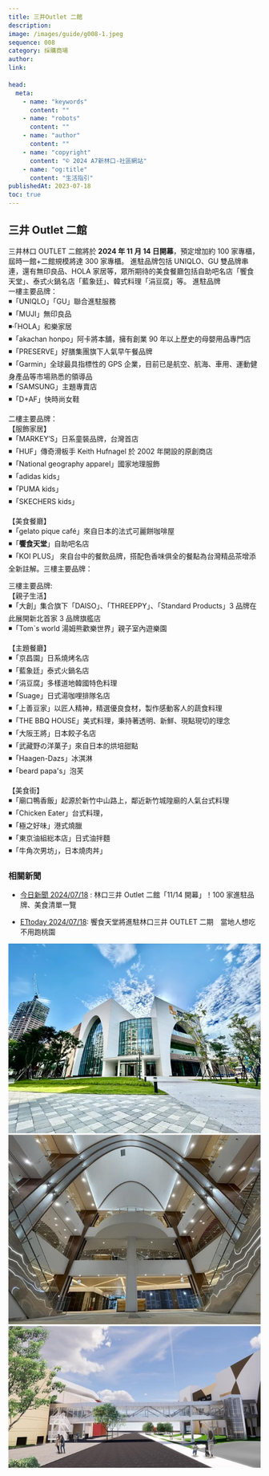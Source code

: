 ```yaml
---
title: 三井Outlet 二館
description:
image: /images/guide/g008-1.jpeg
sequence: 008
category: 採購商場
author:
link:

head:
  meta:
    - name: "keywords"
      content: ""
    - name: "robots"
      content: ""
    - name: "author"
      content: ""
    - name: "copyright"
      content: "© 2024 A7新林口-社區網站"
    - name: "og:title"
      content: "生活指引"
publishedAt: 2023-07-18
toc: true
---
```


## 三井 Outlet 二館

三井林口 OUTLET 二館將於 **2024 年 11 月 14 日開幕**，預定增加約 100 家專櫃，屆時一館+二館規模將達 300 家專櫃。 進駐品牌包括 UNIQLO、GU 雙品牌串連，還有無印良品、HOLA 家居等，眾所期待的美食餐廳包括自助吧名店「饗食天堂」、泰式火鍋名店「藍象廷」、韓式料理「涓豆腐」等。
進駐品牌  
一樓主要品牌：  
◾「UNIQLO」「GU」聯合進駐服務  
◾「MUJI」無印良品  
◾‧「HOLA」和樂家居  
◾「akachan honpo」阿卡將本舖，擁有創業 90 年以上歷史的母嬰用品專門店  
◾「PRESERVE」好膳集團旗下人氣早午餐品牌  
◾「Garmin」全球最具指標性的 GPS 企業，目前已是航空、航海、車用、運動健身產品等市場熟悉的領導品  
◾「SAMSUNG」主題專賣店  
◾「D+AF」快時尚女鞋

二樓主要品牌：  
【服飾家居】  
◾「MARKEY′S」日系童裝品牌，台灣首店  
◾「HUF」傳奇滑板手 Keith Hufnagel 於 2002 年開設的原創商店  
◾「National geography apparel」國家地理服飾  
◾「adidas kids」  
◾「PUMA kids」  
◾「SKECHERS kids」

【美食餐廳】  
◾「gelato pique café」來自日本的法式可麗餅咖啡屋  
◾「**饗食天堂**」自助吧名店  
◾「KOI PLUS」 來自台中的餐飲品牌，搭配色香味俱全的餐點為台灣精品茶增添全新註解。三樓主要品牌：

三樓主要品牌:  
【親子生活】  
◾「大創」集合旗下「DAISO」、「THREEPPY」、「Standard Products」3 品牌在此展開新北首家 3 品牌旗艦店  
◾「Tom`s world 湯姆熊歡樂世界」親子室內遊樂園

【主題餐廳】  
◾「京昌園」日系燒烤名店  
◾「藍象廷」泰式火鍋名店  
◾「涓豆腐」多樣道地韓國特色料理  
◾「Suage」日式湯咖哩排隊名店  
◾「上善豆家」以匠人精神，精選優良食材，製作感動客人的蔬食料理  
◾「THE BBQ HOUSE」美式料理，秉持著透明、新鮮、現點現切的理念  
◾「大阪王將」日本餃子名店  
◾「武藏野の洋菓子」來自日本的烘培甜點  
◾「Haagen-Dazs」冰淇淋  
◾「beard papa's」泡芙

【美食街】  
◾「廟口鴨香飯」起源於新竹中山路上，鄰近新竹城隍廟的人氣台式料理  
◾「Chicken Eater」台式料理，  
◾「極之好味」港式燒臘  
◾「東京油組総本店」日式油拌麵  
◾「牛角次男坊」，日本燒肉丼」

### 相關新聞

- <a href="https://www.nownews.com/news/6474258?fbclid=IwZXh0bgNhZW0CMTEAAR2teXFjunWmnXxuMReEcn-0Ne1kOLaIzSF2bNEdVWeBmsCGEyLIseJFvEk_aem_aSCSRCG9pfzEndyOv3teqQ">今日新聞 2024/07/18</a> : 林口三井 Outlet 二館「11/14 開幕」！100 家進駐品牌、美食清單一覽

- <a href="https://travel.ettoday.net/amp/amp_news.php7?news_id=2780178&ref=mw&from=google.com">ETtoday 2024/07/18</a>: 饗食天堂將進駐林口三井 OUTLET 二期　當地人想吃不用跑桃園

![g008-3.jpeg](/images/guide/g008-3.jpeg)
![g008-1.jpeg](/images/guide/g008-1.jpeg)
![g008-2.jpeg](/images/guide/g008-2.jpeg)
